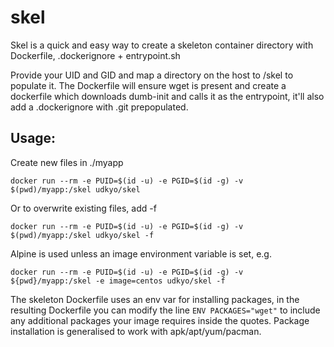 # skel
Skel is a quick and easy way to create a skeleton container directory with Dockerfile, .dockerignore + entrypoint.sh 

Provide your UID and GID and map a directory on the host to /skel to populate it. The Dockerfile will ensure wget is present and create a dockerfile which downloads dumb-init and calls it as the entrypoint, it'll also add a .dockerignore with .git prepopulated.

## Usage:

Create new files in ./myapp 

`docker run --rm -e PUID=$(id -u) -e PGID=$(id -g) -v $(pwd)/myapp:/skel udkyo/skel`

Or to overwrite existing files, add -f
 
`docker run --rm -e PUID=$(id -u) -e PGID=$(id -g) -v $(pwd)/myapp:/skel udkyo/skel -f`

Alpine is used unless an image environment variable is set, e.g.

`docker run --rm -e PUID=$(id -u) -e PGID=$(id -g) -v ${pwd}/myapp:/skel -e image=centos udkyo/skel -f`

The skeleton Dockerfile uses an env var for installing packages, in the resulting Dockerfile you can modify the line `ENV PACKAGES="wget"` to include any additional packages your image requires inside the quotes. Package installation is generalised to work with apk/apt/yum/pacman.
